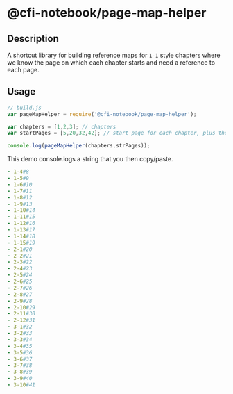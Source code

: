 # @cfi-notebook/page-map-helper

## Description

A shortcut library for building reference maps for `1-1` style chapters where
we know the page on which each chapter starts and need a reference to each
page.

## Usage

```javascript
// build.js
var pageMapHelper = require('@cfi-notebook/page-map-helper');

var chapters = [1,2,3]; // chapters
var startPages = [5,20,32,42]; // start page for each chapter, plus the last page of the last chapter

console.log(pageMapHelper(chapters,strPages));
```

This demo console.logs a string that you then copy/paste.

```yaml
- 1-4#8
- 1-5#9
- 1-6#10
- 1-7#11
- 1-8#12
- 1-9#13
- 1-10#14
- 1-11#15
- 1-12#16
- 1-13#17
- 1-14#18
- 1-15#19
- 2-1#20
- 2-2#21
- 2-3#22
- 2-4#23
- 2-5#24
- 2-6#25
- 2-7#26
- 2-8#27
- 2-9#28
- 2-10#29
- 2-11#30
- 2-12#31
- 3-1#32
- 3-2#33
- 3-3#34
- 3-4#35
- 3-5#36
- 3-6#37
- 3-7#38
- 3-8#39
- 3-9#40
- 3-10#41
```
